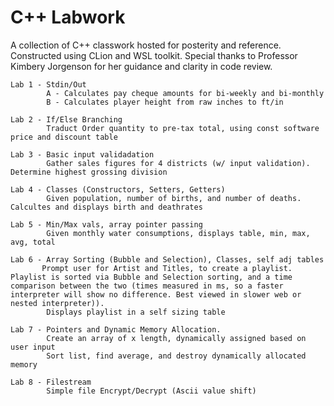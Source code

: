 # C++ Labwork

A collection of C++ classwork hosted for posterity and reference. Constructed using CLion and WSL toolkit.
Special thanks to Professor Kimbery Jorgenson for her guidance and clarity in code review.

    Lab 1 - Stdin/Out
            A - Calculates pay cheque amounts for bi-weekly and bi-monthly
            B - Calculates player height from raw inches to ft/in

    Lab 2 - If/Else Branching
            Traduct Order quantity to pre-tax total, using const software price and discount table            

    Lab 3 - Basic input validadation
            Gather sales figures for 4 districts (w/ input validation). Determine highest grossing division

    Lab 4 - Classes (Constructors, Setters, Getters)
            Given population, number of births, and number of deaths. Calcultes and displays birth and deathrates

    Lab 5 - Min/Max vals, array pointer passing
            Given monthly water consumptions, displays table, min, max, avg, total

    Lab 6 - Array Sorting (Bubble and Selection), Classes, self adj tables
           Prompt user for Artist and Titles, to create a playlist. Playlist is sorted via Bubble and Selection sorting, and a time comparison between the two (times measured in ms, so a faster interpreter will show no difference. Best viewed in slower web or nested interpreter)).
            Displays playlist in a self sizing table

    Lab 7 - Pointers and Dynamic Memory Allocation.
            Create an array of x length, dynamically assigned based on user input
            Sort list, find average, and destroy dynamically allocated memory

    Lab 8 - Filestream
            Simple file Encrypt/Decrypt (Ascii value shift)